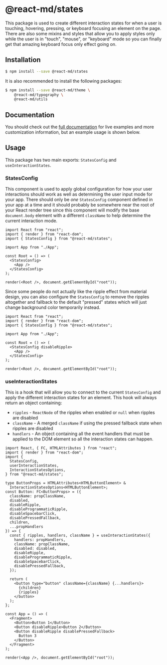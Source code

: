 # @react-md/states

This package is used to create different interaction states for when a user is
touching, hovering, pressing, or keyboard focusing an element on the page. There
are also some mixins and styles that allow you to apply styles only while the
user is in "touch", "mouse", or "keyboard" mode so you can finally get that
amazing keyboard focus only effect going on.

## Installation

```sh
$ npm install --save @react-md/states
```

It is also recommended to install the following packages:

```sh
$ npm install --save @react-md/theme \
    @react-md/typography \
    @react-md/utils
```

<!-- DOCS_REMOVE -->

## Documentation

You should check out the
[full documentation](https://react-md.dev/packages/states/demos) for live
examples and more customization information, but an example usage is shown
below.

<!-- DOCS_REMOVE_END -->

## Usage

This package has two main exports: `StatesConfig` and `useInteractionStates`.

### StatesConfig

This component is used to apply global configuration for how your user
interactions should work as well as determining the user input mode for your
app. There should only be _one_ `StatesConfig` component defined in your app at
a time and it should probably be somewhere near the root of your React render
tree since this component will modify the base `document.body` element with a
different `className` to help determine the current interaction mode.

```tsx
import React from "react";
import { render } from "react-dom";
import { StatesConfig } from "@react-md/states";

import App from "./App";

const Root = () => (
  <StatesConfig>
    <App />
  </StatesConfig>
);

render(<Root />, document.getElementById("root"));
```

Since some people do not actually like the ripple effect from material design,
you can also configure the `StatesConfig` to remove the ripples altogether and
fallback to the default "pressed" states which will just change background color
temporarily instead.

```tsx
import React from "react";
import { render } from "react-dom";
import { StatesConfig } from "@react-md/states";

import App from "./App";

const Root = () => (
  <StatesConfig disableRipple>
    <App />
  </StatesConfig>
);

render(<Root />, document.getElementById("root"));
```

### useInteractionStates

This is a hook that will allow you to connect to the current `StatesConfig` and
apply the different interaction states for an element. This hook will always
return an object containing:

- `ripples` - `ReactNode` of the ripples when enabled or `null` when ripples are
  disabled
- `className` - A merged `className` if using the pressed fallback state when
  ripples are disabled
- `handlers` - An object containing all the event handlers that must be applied
  to the DOM element so all the interaction states can happen.

```tsx
import React, { FC, HTMLAttributes } from "react";
import { render } from "react-dom";
import {
  StatesConfig,
  userInteractionStates,
  InteractionStatesOptions,
} from "@react-md/states";

type ButtonProps = HTMLAttributes<HTMLButtonElement> &
  InteractionStatesOptions<HTMLButtonElement>;
const Button: FC<ButtonProps> = ({
  className: propClassName,
  disabled,
  disableRipple,
  disableProgrammaticRipple,
  disableSpacebarClick,
  disablePressedFallback,
  children,
  ...propHandlers
}) => {
  const { ripples, handlers, className } = useInteractionStates({
    handlers: propHandlers,
    className: propClassName,
    disabled: disabled,
    disableRipple,
    disableProgrammaticRipple,
    disableSpacebarClick,
    disablePressedFallback,
  });

  return (
    <button type="button" className={className} {...handlers}>
      {children}
      {ripples}
    </button>
  );
};

const App = () => (
  <Fragment>
    <Button>Button 1</Button>
    <Button disableRipple>Button 2</Button>
    <Button disableRipple disablePressedFallback>
      Button 3
    </Button>
  </Fragment>
);

render(<App />, document.getElementById("root"));
```
